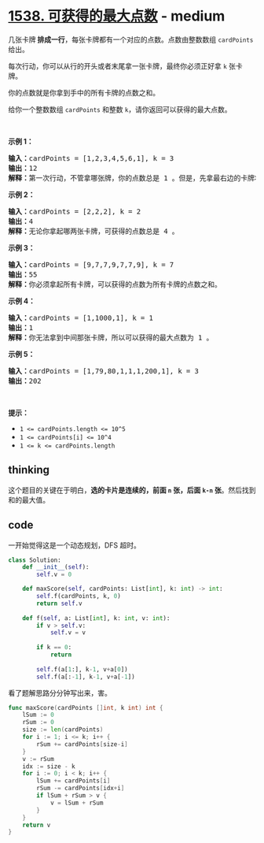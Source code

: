 # [1538. 可获得的最大点数](https://leetcode-cn.com/problems/maximum-points-you-can-obtain-from-cards/) - medium

<p>几张卡牌<strong> 排成一行</strong>，每张卡牌都有一个对应的点数。点数由整数数组 <code>cardPoints</code> 给出。</p>

<p>每次行动，你可以从行的开头或者末尾拿一张卡牌，最终你必须正好拿 <code>k</code> 张卡牌。</p>

<p>你的点数就是你拿到手中的所有卡牌的点数之和。</p>

<p>给你一个整数数组 <code>cardPoints</code> 和整数 <code>k</code>，请你返回可以获得的最大点数。</p>

<p>&nbsp;</p>

<p><strong>示例 1：</strong></p>

<pre><strong>输入：</strong>cardPoints = [1,2,3,4,5,6,1], k = 3
<strong>输出：</strong>12
<strong>解释：</strong>第一次行动，不管拿哪张牌，你的点数总是 1 。但是，先拿最右边的卡牌将会最大化你的可获得点数。最优策略是拿右边的三张牌，最终点数为 1 + 6 + 5 = 12 。
</pre>

<p><strong>示例 2：</strong></p>

<pre><strong>输入：</strong>cardPoints = [2,2,2], k = 2
<strong>输出：</strong>4
<strong>解释：</strong>无论你拿起哪两张卡牌，可获得的点数总是 4 。
</pre>

<p><strong>示例 3：</strong></p>

<pre><strong>输入：</strong>cardPoints = [9,7,7,9,7,7,9], k = 7
<strong>输出：</strong>55
<strong>解释：</strong>你必须拿起所有卡牌，可以获得的点数为所有卡牌的点数之和。
</pre>

<p><strong>示例 4：</strong></p>

<pre><strong>输入：</strong>cardPoints = [1,1000,1], k = 1
<strong>输出：</strong>1
<strong>解释：</strong>你无法拿到中间那张卡牌，所以可以获得的最大点数为 1 。 
</pre>

<p><strong>示例 5：</strong></p>

<pre><strong>输入：</strong>cardPoints = [1,79,80,1,1,1,200,1], k = 3
<strong>输出：</strong>202
</pre>

<p>&nbsp;</p>

<p><strong>提示：</strong></p>

<ul>
	<li><code>1 &lt;= cardPoints.length &lt;= 10^5</code></li>
	<li><code>1 &lt;= cardPoints[i] &lt;= 10^4</code></li>
	<li><code>1 &lt;= k &lt;= cardPoints.length</code></li>
</ul>


## thinking

这个题目的关键在于明白，**选的卡片是连续的，前面 `n` 张，后面 `k-n` 张**。然后找到和的最大值。

## code

一开始觉得这是一个动态规划，DFS 超时。

```python
class Solution:
    def __init__(self):
        self.v = 0

    def maxScore(self, cardPoints: List[int], k: int) -> int:
        self.f(cardPoints, k, 0)
        return self.v
    
    def f(self, a: List[int], k: int, v: int):
        if v > self.v:
            self.v = v
        
        if k == 0:
            return
        
        self.f(a[1:], k-1, v+a[0])
        self.f(a[:-1], k-1, v+a[-1])
```

看了题解思路分分钟写出来，害。

```go
func maxScore(cardPoints []int, k int) int {
    lSum := 0
    rSum := 0
    size := len(cardPoints)
    for i := 1; i <= k; i++ {
        rSum += cardPoints[size-i]
    }
    v := rSum
    idx := size - k
    for i := 0; i < k; i++ {
        lSum += cardPoints[i]
        rSum -= cardPoints[idx+i]
        if lSum + rSum > v {
            v = lSum + rSum
        }
    }
    return v
}
```